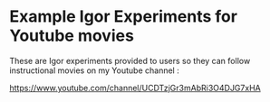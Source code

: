 # Example Igor Experiments for Youtube movies

These are Igor experiments provided to users so they can follow instructional movies on my Youtube channel :

https://www.youtube.com/channel/UCDTzjGr3mAbRi3O4DJG7xHA

